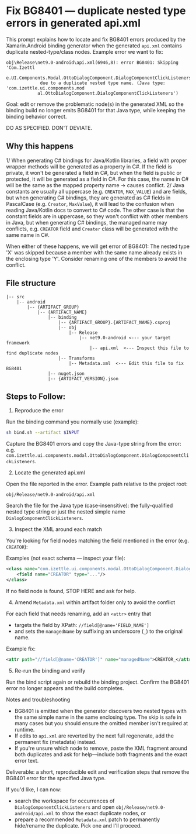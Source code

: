 # Fix BG8401 — duplicate nested type errors in generated api.xml

This prompt explains how to locate and fix BG8401 errors produced by the Xamarin.Android binding generator when the generated `api.xml` contains duplicate nested-type/class nodes. Example error we want to fix:

```
obj\Release\net9.0-android\api.xml(6946,8): error BG8401: Skipping 'Com.Izettl
			e.UI.Components.Modal.OttoDialogComponent.DialogComponentClickListeners.CREATOR'
			 due to a duplicate nested type name. (Java type: 'com.izettle.ui.components.mod
			al.OttoDialogComponent.DialogComponentClickListeners')
```

Goal: edit or remove the problematic node(s) in the generated XML so the binding build no longer emits BG8401 for that Java type, while keeping the binding behavior correct.

DO AS SPECIFIED. DON'T DEVIATE.

## Why this happens

1/ When generating C# bindings for Java/Kotlin libraries, a field with proper wrapper methods will be generated as a property in C#. If the field is private, it won't be generated a field in C#, but when the field is public or protected, it will be generated as a field in C#. For this case, the name in C# will be the same as the mapped property name -> causes conflict.
2/ Java constants are usually all uppercase (e.g. `CREATOR`, `MAX_VALUE`) and are fields, but when generating C# bindings, they are generated as C# fields in PascalCase (e.g. `Creator`, `MaxValue`), it will lead to the confusion when reading Java/Kotlin docs to convert to C# code. The other case is that the constant fields are in uppercase, so they won't conflict with other members in Java, but when generating C# bindings, the managed name may conflicts, e.g. `CREATOR` field and `Creater` class will be generated with the same name in C#.

When either of these happens, we will get error of BG8401: The nested type 'X' was skipped because a member with the same name already exists in the enclosing type 'Y'. Consider renaming one of the members to avoid the conflict.

## File structure

```
|-- src
    |-- android
        |-- {ARTIFACT_GROUP}
            |-- {ARTIFACT_NAME}
                |-- binding
                    |-- {ARTIFACT_GROUP}.{ARTIFACT_NAME}.csproj
                    |-- obj
                        |-- Release
                            |-- net9.0-android <--- your target framework
                                |-- api.xml  <--- Inspect this file to find duplicate nodes
                    |-- Transforms
                        |-- Metadata.xml  <--- Edit this file to fix BG8401
                |-- nuget.json
                |-- {ARTIFACT_VERSION}.json 
```

## Steps to Follow:

1) Reproduce the error

Run the binding command you normally use (example):

```bash
sh bind.sh --artifact $INPUT
```

Capture the BG8401 errors and copy the Java-type string from the error: e.g. `com.izettle.ui.components.modal.OttoDialogComponent.DialogComponentClickListeners`.

2) Locate the generated api.xml

Open the file reported in the error. Example path relative to the project root:

```
obj/Release/net9.0-android/api.xml
```

Search the file for the Java type (case-insensitive): the fully-qualified nested type string or just the nested simple name `DialogComponentClickListeners`.

3) Inspect the XML around each match

You're looking for field nodes matching the field mentioned in the error (e.g. `CREATOR`):

Examples (not exact schema — inspect your file):

```xml
<class name="com.izettle.ui.components.modal.OttoDialogComponent.DialogComponentClickListeners">
	<field name="CREATOR" type="..."/>
</class>
```

If no field node is found, STOP HERE and ask for help.

4) Amend `Metadata.xml` within artifact folder only to avoid the conflict

For each field that needs renaming, add an `<attr>` entry that 
- targets the field by XPath: `//field[@name='FIELD_NAME']`
- and sets the `managedName` by suffixing an underscore (`_`) to the original name.

Example fix:
```xml
<attr path="//field[@name='CREATOR']" name="managedName">CREATOR_</attr>
```

5) Re-run the binding and verify

Run the bind script again or rebuild the binding project. Confirm the BG8401 error no longer appears and the build completes.

Notes and troubleshooting
- BG8401 is emitted when the generator discovers two nested types with the same simple name in the same enclosing type. The skip is safe in many cases but you should ensure the omitted member isn't required at runtime.
- If edits to `api.xml` are reverted by the next full regenerate, add the permanent fix (metadata) instead.
- If you're unsure which node to remove, paste the XML fragment around both duplicates and ask for help—include both fragments and the exact error text.

Deliverable: a short, reproducible edit and verification steps that remove the BG8401 error for the specified Java type.

If you'd like, I can now:
- search the workspace for occurrences of `DialogComponentClickListeners` and open `obj/Release/net9.0-android/api.xml` to show the exact duplicate nodes, or
- prepare a recommended `Metadata.xml` patch to permanently hide/rename the duplicate.
Pick one and I'll proceed.


